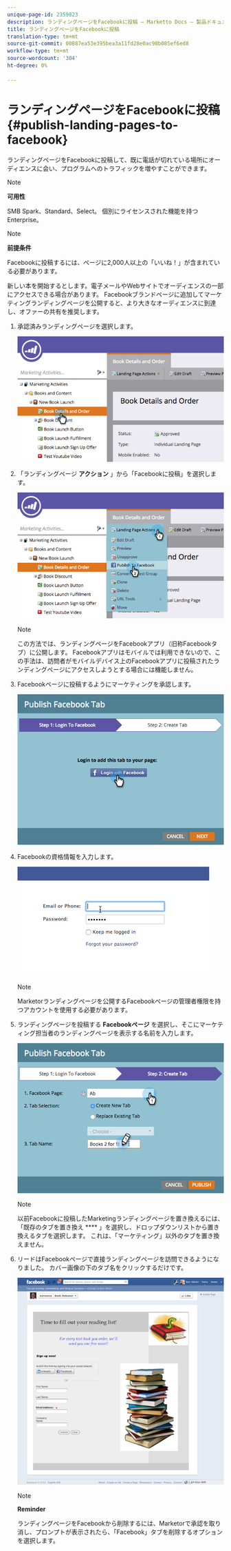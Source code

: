 ```yaml
---
unique-page-id: 2359823
description: ランディングページをFacebookに投稿 — Marketto Docs — 製品ドキュメント
title: ランディングページをFacebookに投稿
translation-type: tm+mt
source-git-commit: 00887ea53e395bea3a11fd28e0ac98b085ef6ed8
workflow-type: tm+mt
source-wordcount: '304'
ht-degree: 0%

---
```



# ランディングページをFacebookに投稿 {#publish-landing-pages-to-facebook}

ランディングページをFacebookに投稿して、既に電話が切れている場所にオーディエンスに会い、プログラムへのトラフィックを増やすことができます。

>[!NOTE]
>
>**可用性**
>
>SMB Spark、Standard、Select。 個別にライセンスされた機能を持つEnterprise。

>[!NOTE]
>
>**前提条件**
>
>Facebookに投稿するには、ページに2,000人以上の「いいね！」が含まれている必要があります。

新しい本を開始するとします。電子メールやWebサイトでオーディエンスの一部にアクセスできる場合があります。 Facebookブランドページに追加してマーケティングランディングページを公開すると、より大きなオーディエンスに到達し、オファーの共有を推奨します。

1. 承認済みランディングページを選択します。

   ![](assets/image2015-4-22-16-3a53-3a46.png)

1. 「ランディングページ **アクション** 」から「Facebookに投稿」を選択します。

   ![](assets/image2015-4-22-16-3a54-3a55.png)

   >[!NOTE]
   >
   >この方法では、ランディングページをFacebookアプリ（旧称Facebookタブ）に公開します。 Facebookアプリはモバイルでは利用できないので、この手法は、訪問者がモバイルデバイス上のFacebookアプリに投稿されたランディングページにアクセスしようとする場合には機能しません。

1. Facebookページに投稿するようにマーケティングを承認します。

   ![](assets/image2015-4-22-18-3a27-3a14.png)

1. Facebookの資格情報を入力します。

   ![](assets/image2015-4-22-18-3a29-3a57.png)

   >[!NOTE]
   >
   >Marketorランディングページを公開するFacebookページの管理者権限を持つアカウントを使用する必要があります。

1. ランディングページを投稿する **Facebookページ** を選択し、そこにマーケティング担当者のランディングページを表示する名前を入力します。

   ![](assets/image2015-4-22-18-3a31-3a39.png)

   >[!NOTE]
   >
   >以前Facebookに投稿したMarketingランディングページを置き換えるには、「既存のタブを置き換え **** 」を選択し、ドロップダウンリストから置き換えるタブを選択します。 これは、「マーケティング」以外のタブを置き換えません。

1. リードはFacebookページで直接ランディングページを訪問できるようになりました。 カバー画像の下のタブ名をクリックするだけです。

   ![](assets/image2015-4-22-18-3a42-3a15.png)

   >[!NOTE]
   >
   >**Reminder**
   >
   >
   >ランディングページをFacebookから削除するには、Marketorで承認を取り消し、プロンプトが表示されたら、「Facebook」タブを削除するオプションを選択します。

